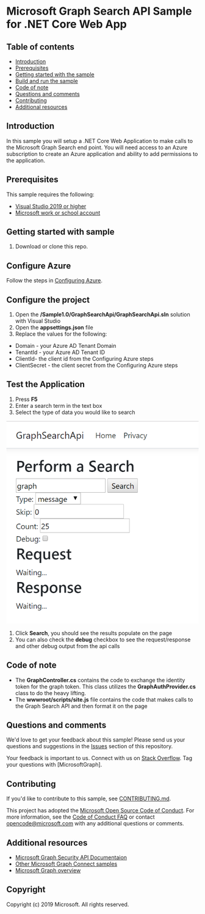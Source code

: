 # Microsoft Graph Search API Sample for .NET Core Web App

## Table of contents

* [Introduction](#introduction)
* [Prerequisites](#prerequisites)
* [Getting started with the sample](#getting-started-with-the-sample)
* [Build and run the sample](#build-and-run-the-sample)
* [Code of note](#code-of-note)
* [Questions and comments](#questions-and-comments)
* [Contributing](#contributing)
* [Additional resources](#additional-resources)

## Introduction

In this sample you will setup a .NET Core Web Application to make calls to the Microsoft Graph Search end point.  You will need access to an Azure subscription to create an Azure application and ability to add permissions to the application.

## Prerequisites

This sample requires the following:  

  * [Visual Studio 2019 or higher](https://www.visualstudio.com/en-us/downloads) 
  * [Microsoft work or school account](https://www.outlook.com) 

## Getting started with sample

 1. Download or clone this repo.

## Configure Azure

Follow the steps in [Configuring Azure](./ConfigureAzure.md).

## Configure the project

1.  Open the **/Sample1.0/GraphSearchApi/GraphSearchApi.sln** solution with Visual Studio
2.  Open the **appsettings.json** file
3.  Replace the values for the following:

- Domain - your Azure AD Tenant Domain
- TenantId - your Azure AD Tenant ID
- ClientId- the client id from the Configuring Azure steps
- ClientSecret - the client secret from the Configuring Azure steps

## Test the Application

1.  Press **F5**
1.  Enter a search term in the text box
1.  Select the type of data you would like to search

![Enter a search term.](./media/s01_form.png 'Perform a Search')

1.  Click **Search**, you should see the results populate on the page
1.  You can also check the **debug** checkbox to see the request/response and other debug output from the api calls

## Code of note

- The **GraphController.cs** contains the code to exchange the identity token for the graph token.  This class utilizes the **GraphAuthProvider.cs** class to do the heavy lifting.
- The **wwwroot/scripts/site.js** file contains the code that makes calls to the Graph Search API and then format it on the page

## Questions and comments

We'd love to get your feedback about this sample! 
Please send us your questions and suggestions in the [Issues](https://github.com/microsoftgraph/aspnet-connect-rest-sample/issues) section of this repository.

Your feedback is important to us. Connect with us on [Stack Overflow](https://stackoverflow.com/questions/tagged/microsoftgraph).
Tag your questions with [MicrosoftGraph].

## Contributing ##

If you'd like to contribute to this sample, see [CONTRIBUTING.md](CONTRIBUTING.md).

This project has adopted the [Microsoft Open Source Code of Conduct](https://opensource.microsoft.com/codeofconduct/). 
For more information, see the [Code of Conduct FAQ](https://opensource.microsoft.com/codeofconduct/faq/) or contact [opencode@microsoft.com](mailto:opencode@microsoft.com) with any additional questions or comments.

## Additional resources

- [Microsoft Graph Security API Documentaion](https://aka.ms/graphsecuritydocs)
- [Other Microsoft Graph Connect samples](https://github.com/MicrosoftGraph?utf8=%E2%9C%93&query=-Connect)
- [Microsoft Graph overview](https://graph.microsoft.io)

## Copyright
Copyright (c) 2019 Microsoft. All rights reserved.